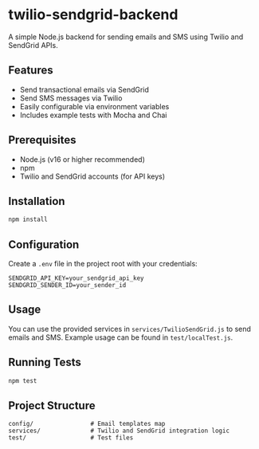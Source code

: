 # twilio-sendgrid-backend

A simple Node.js backend for sending emails and SMS using Twilio and SendGrid APIs.

## Features
- Send transactional emails via SendGrid
- Send SMS messages via Twilio
- Easily configurable via environment variables
- Includes example tests with Mocha and Chai

## Prerequisites
- Node.js (v16 or higher recommended)
- npm
- Twilio and SendGrid accounts (for API keys)

## Installation
```bash
npm install
```

## Configuration
Create a `.env` file in the project root with your credentials:

```
SENDGRID_API_KEY=your_sendgrid_api_key
SENDGRID_SENDER_ID=your_sender_id
```

## Usage
You can use the provided services in `services/TwilioSendGrid.js` to send emails and SMS. Example usage can be found in `test/localTest.js`.

## Running Tests
```bash
npm test
```

## Project Structure
```
config/                # Email templates map
services/              # Twilio and SendGrid integration logic
test/                  # Test files
```